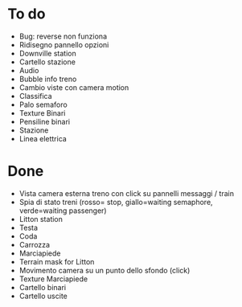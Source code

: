 # To do

  * Bug: reverse non funziona
  * Ridisegno pannello opzioni
  * Downville station
  * Cartello stazione
  * Audio
  * Bubble info treno
  * Cambio viste con camera motion
  * Classifica
  * Palo semaforo
  * Texture Binari
  * Pensiline binari
  * Stazione
  * Linea elettrica


# Done

  * Vista camera esterna treno con click su pannelli messaggi / train
  * Spia di stato treni (rosso= stop, giallo=waiting semaphore,  verde=waiting passenger)
  * Litton station
  * Testa
  * Coda
  * Carrozza
  * Marciapiede
  * Terrain mask for Litton
  * Movimento camera su un punto dello sfondo (click) 
  * Texture Marciapiede
  * Cartello binari
  * Cartello uscite
  